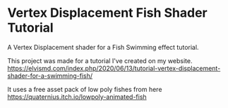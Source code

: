 # Vertex Displacement Fish Shader Tutorial
A Vertex Displacement shader for a Fish Swimming effect tutorial.

This project was made for a tutorial I've created on my website.
https://elvismd.com/index.php/2020/06/13/tutorial-vertex-displacement-shader-for-a-swimming-fish/

It uses a free asset pack of low poly fishes from here https://quaternius.itch.io/lowpoly-animated-fish
